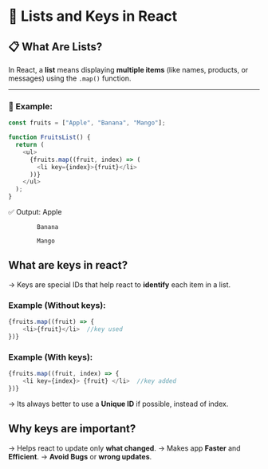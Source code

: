 # 📝 Lists and Keys in React

## 📋 What Are Lists?

In React, a **list** means displaying **multiple items** (like names, products, or messages) using the `.map()` function.

---

### 🔄 Example:

```js
const fruits = ["Apple", "Banana", "Mango"];

function FruitsList() {
  return (
    <ul>
      {fruits.map((fruit, index) => (
        <li key={index}>{fruit}</li>
      ))}
    </ul>
  );
}
```

✅ Output:  Apple

            Banana

            Mango


## What are keys in react?
-> Keys are special IDs that help react to **identify** each item in a list.

### Example (Without keys):

```js
{fruits.map((fruit) => {
    <li>{fruit}</li>  //key used
})}
```

### Example (With keys):

```js
{fruits.map((fruit, index) => {
    <li key={index}> {fruit} </li>  //key added
})}
```
-> Its always better to use a **Unique ID** if possible, instead of index.

## Why keys are important?
-> Helps react to update only **what changed**.
-> Makes app **Faster** and **Efficient**.
-> **Avoid Bugs** or **wrong updates**.